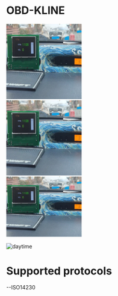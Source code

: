 # OBD-KLINE
<img src="https://github.com/Zi-x/OBD-KLINE/blob/main/picture/daytime.jpg" width="200" height="200" alt="抖音小程序"/><br/>
<img src="https://github.com/Zi-x/OBD-KLINE/blob/main/picture/daytime.jpg" width="200" height="200" alt="微信小程序"/><br/>
<img src="https://github.com/Zi-x/OBD-KLINE/blob/main/picture/daytime.jpg" width="200"  alt="支付宝小程序"/><br/>

![daytime]()
# Supported protocols
--ISO14230
